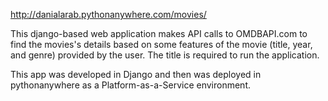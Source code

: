 http://danialarab.pythonanywhere.com/movies/

This django-based web application makes API calls to OMDBAPI.com to find the movies's details based on some features of the movie (title, year, and genre) provided by the user. The title is required to run the application.

This app was developed in Django and then was deployed in pythonanywhere as a Platform-as-a-Service environment.
